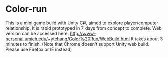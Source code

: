 # Color-run
This is a mini game build with Unity C#, aimed to explore player/computer relationship. It is rapid prototyped in 7 days from concept to complete. 
Web version can be accessed here: http://www-personal.umich.edu/~ytchang/Color%20Run/WebBuild.html
It takes about 3 minutes to finish. 
(Note that Chrome doesn't support Unity web build. Please use Firefox or IE instead)

